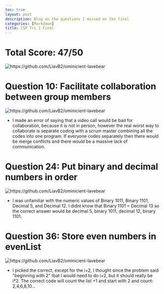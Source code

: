 ```yaml
---
toc: true
layout: post
description: Blog on the questions I missed on the final
categories: [Markdown]
title: CSP Tri 1 Final 
---
```


# Total Score: 47/50

![]({{site.baseurl}}/images/score.png "https://github.com/LiavB2/ominicient-lavebear")

# Question 10: Facilitate collaboration between group members

![]({{site.baseurl}}/images/q10.png "https://github.com/LiavB2/ominicient-lavebear")

- I made an error of saying that a video call would be bad for collaboration, because it is not in person, however the real worst way to collaborate is separate coding with a scrum master combining all the codes into one program. If everyone codes separately then there would be merge conflicts and there would be a massive lack of communication.

# Question 24: Put binary and decimal numbers in order

![]({{site.baseurl}}/images/q24.png "https://github.com/LiavB2/ominicient-lavebear")

- I was unfamiliar with the numeric values of Binary 1011, Binary 1101, Decimal 5, and Decimal 12. I didnt know that Binary 1101 = Decimal 13 so the correct answer would be decimal 5, binary 1011, decimal 12, binary 1101.

# Question 36: Store even numbers in evenList

![]({{site.baseurl}}/images/q36.png "https://github.com/LiavB2/ominicient-lavebear")

- I picked the correct, except for the i+2, I thought since the problem said "beginning with 2" tbat I would need to do i+2, but it should really be i*2. The correct code will count the list +1 and start with 2 and count: 2,4,6,8,10...